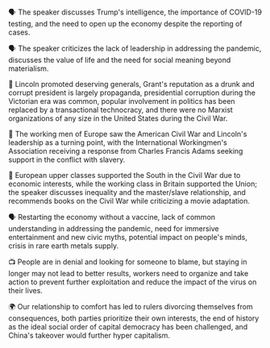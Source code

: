 🗣️ The speaker discusses Trump's intelligence, the importance of COVID-19 testing, and the need to open up the economy despite the reporting of cases.

🗣 The speaker criticizes the lack of leadership in addressing the pandemic, discusses the value of life and the need for social meaning beyond materialism.

📰 Lincoln promoted deserving generals, Grant's reputation as a drunk and corrupt president is largely propaganda, presidential corruption during the Victorian era was common, popular involvement in politics has been replaced by a transactional technocracy, and there were no Marxist organizations of any size in the United States during the Civil War.

📜 The working men of Europe saw the American Civil War and Lincoln's leadership as a turning point, with the International Workingmen's Association receiving a response from Charles Francis Adams seeking support in the conflict with slavery.

📰 European upper classes supported the South in the Civil War due to economic interests, while the working class in Britain supported the Union; the speaker discusses inequality and the master/slave relationship, and recommends books on the Civil War while criticizing a movie adaptation.

🗣️ Restarting the economy without a vaccine, lack of common understanding in addressing the pandemic, need for immersive entertainment and new civic myths, potential impact on people's minds, crisis in rare earth metals supply.

📺 People are in denial and looking for someone to blame, but staying in longer may not lead to better results, workers need to organize and take action to prevent further exploitation and reduce the impact of the virus on their lives.

🌍 Our relationship to comfort has led to rulers divorcing themselves from consequences, both parties prioritize their own interests, the end of history as the ideal social order of capital democracy has been challenged, and China's takeover would further hyper capitalism.

